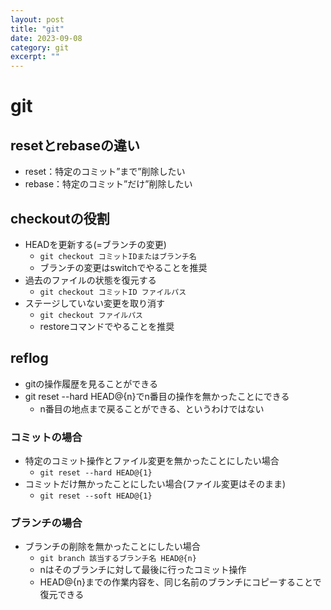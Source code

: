 ```yaml
---
layout: post
title: "git"
date: 2023-09-08
category: git
excerpt: ""
---
```

# git
## resetとrebaseの違い
- reset：特定のコミット”まで”削除したい
- rebase：特定のコミット”だけ”削除したい

## checkoutの役割
- HEADを更新する(=ブランチの変更)
  - `git checkout コミットIDまたはブランチ名`
  - ブランチの変更はswitchでやることを推奨
- 過去のファイルの状態を復元する
  - `git checkout コミットID ファイルパス`
- ステージしていない変更を取り消す
  - `git checkout ファイルパス`
  - restoreコマンドでやることを推奨

## reflog
- gitの操作履歴を見ることができる
- git reset --hard HEAD@{n}でn番目の操作を無かったことにできる
  - n番目の地点まで戻ることができる、というわけではない
### コミットの場合
- 特定のコミット操作とファイル変更を無かったことにしたい場合
  - `git reset --hard HEAD@{1}`
- コミットだけ無かったことにしたい場合(ファイル変更はそのまま)
  - `git reset --soft HEAD@{1}`
### ブランチの場合
- ブランチの削除を無かったことにしたい場合
  - `git branch 該当するブランチ名 HEAD@{n}`
  - nはそのブランチに対して最後に行ったコミット操作
  - HEAD@{n}までの作業内容を、同じ名前のブランチにコピーすることで復元できる

